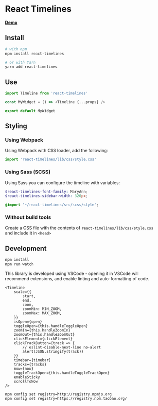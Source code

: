 # React Timelines

[**Demo**](https://jsainsburyplc.github.io/react-timelines/)

## Install

```sh
# with npm
npm install react-timelines

# or with Yarn
yarn add react-timelines
```

## Use

```js
import Timeline from 'react-timelines'

const MyWidget = () => <Timeline {...props} />

export default MyWidget
```

## Styling

### Using Webpack

Using Webpack with CSS loader, add the following:

```js
import 'react-timelines/lib/css/style.css'
```

### Using Sass (SCSS)

Using Sass you can configure the timeline with variables:

```scss
$react-timelines-font-family: MaryAnn;
$react-timelines-sidebar-width: 320px;

@import '~/react-timelines/src/scss/style';
```

### Without build tools

Create a CSS file with the contents of `react-timelines/lib/css/style.css` and include it in `<head>`

## Development

```sh
npm install
npm run watch
```

This library is developed using VSCode - opening it in VSCode will recommend extensions, and enable linting and auto-formatting of code.

```
<Timeline
    scale={{
        start,
        end,
        zoom,
        zoomMin: MIN_ZOOM,
        zoomMax: MAX_ZOOM,
    }}
    isOpen={open}
    toggleOpen={this.handleToggleOpen}
    zoomIn={this.handleZoomIn}
    zoomOut={this.handleZoomOut}
    clickElement={clickElement}
    clickTrackButton={track => {
        // eslint-disable-next-line no-alert
        alert(JSON.stringify(track))
    }}
    timebar={timebar}
    tracks={tracks}
    now={now}
    toggleTrackOpen={this.handleToggleTrackOpen}
    enableSticky
    scrollToNow
/>
```

```
npm config set registry=http://registry.npmjs.org
npm config set registry=https://registry.npm.taobao.org/
```
